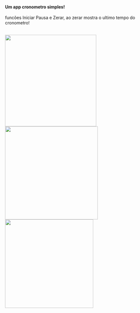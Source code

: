 
<h4 align="left">Um app cronometro simples! </h4>

funcões Iniciar Pausa e Zerar, ao zerar mostra o ultimo tempo do cronometro!


</br>
<div > 
  <img width="300px" height:'150px' src="https://user-images.githubusercontent.com/54562789/161402625-d43403b8-115c-48b6-870b-ec3a67b23852.png">
  <img  width="305px" height:'150px' src="https://user-images.githubusercontent.com/54562789/161402760-b5ac0e01-4717-45fa-bc97-558ce957b6c7.png">
  <img  width="290px" height:'150px' src="https://user-images.githubusercontent.com/54562789/161402775-060187ea-2ba9-4e4c-add7-179263180e60.png" >
<div/>
